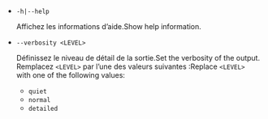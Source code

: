 * `-h|--help`

  <span data-ttu-id="98889-101">Affichez les informations d’aide.</span><span class="sxs-lookup"><span data-stu-id="98889-101">Show help information.</span></span>

* `--verbosity <LEVEL>`

  <span data-ttu-id="98889-102">Définissez le niveau de détail de la sortie.</span><span class="sxs-lookup"><span data-stu-id="98889-102">Set the verbosity of the output.</span></span> <span data-ttu-id="98889-103">Remplacez `<LEVEL>` par l’une des valeurs suivantes :</span><span class="sxs-lookup"><span data-stu-id="98889-103">Replace `<LEVEL>` with one of the following values:</span></span>
  
  * `quiet`
  * `normal`
  * `detailed`